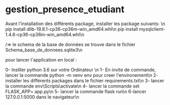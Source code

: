 # gestion_presence_etudiant

Avant l'installation des différents package, installer les package suivants: \n
 pip install dlib-19.8.1-cp36-cp36m-win_amd64.whl\n
 pip install mysqlclient-1.4.6-cp36-cp36m-win_amd64.whl\n
 
 /=> le schema de la base de données se trouve dans le fichier Schema_base_de_donnees.sqlite3\n
 
 pour lancer l'application en local :
 
 0- Instller python 3.6 sur votre Ordinateur \n
 1- En invite de commande, lancer la commande python -m venv env pour creer l'environement\n
 2- installer les différents packages dans le fichier requirements.txt\n
 3- lancer la commande env\Scripts\activate\n
 4- lancer la commande set FLASK_APP= app.py\n
 5- lancer la commande flask run\n
 6-lancer 127.0.0.1:5000 dans le navigateur\n
